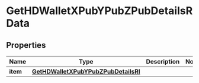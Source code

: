 

# GetHDWalletXPubYPubZPubDetailsRData


## Properties

Name | Type | Description | Notes
------------ | ------------- | ------------- | -------------
**item** | [**GetHDWalletXPubYPubZPubDetailsRI**](GetHDWalletXPubYPubZPubDetailsRI.md) |  | 



